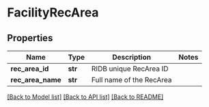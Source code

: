 # FacilityRecArea

## Properties
Name | Type | Description | Notes
------------ | ------------- | ------------- | -------------
**rec_area_id** | **str** | RIDB unique RecArea ID | 
**rec_area_name** | **str** | Full name of the RecArea | 

[[Back to Model list]](../README.md#documentation-for-models) [[Back to API list]](../README.md#documentation-for-api-endpoints) [[Back to README]](../README.md)

